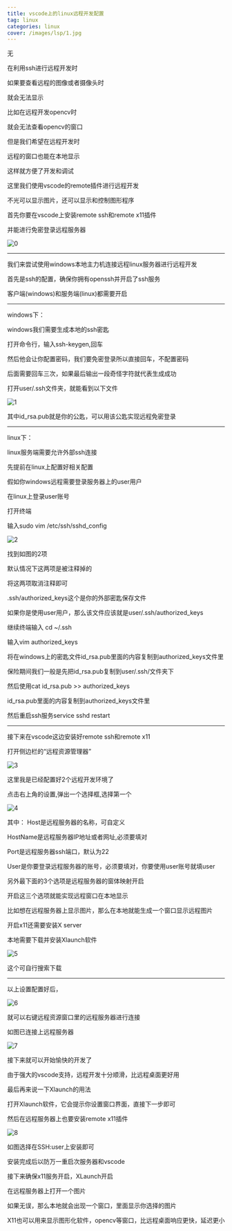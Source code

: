```yaml
---
title: vscode上的linux远程开发配置
tag: linux
categories: linux
cover: /images/lsp/1.jpg
---
```


无
<!--more-->
在利用ssh进行远程开发时

如果要查看远程的图像或者摄像头时

就会无法显示

比如在远程开发opencv时

就会无法查看opencv的窗口

但是我们希望在远程开发时

远程的窗口也能在本地显示

这样就方便了开发和调试

这里我们使用vscode的remote插件进行远程开发

不光可以显示图片，还可以显示和控制图形程序

首先你要在vscode上安装remote ssh和remote x11插件

并能进行免密登录远程服务器

![0](https://i.loli.net/2021/06/30/RrE67LIbk5B8dj9.png)

---------------------

我们来尝试使用windows本地主力机连接远程linux服务器进行远程开发

首先是ssh的配置，确保你拥有openssh并开启了ssh服务

客户端(windows)和服务端(linux)都需要开启

------------

windows下：

windows我们需要生成本地的ssh密匙

打开命令行，输入ssh-keygen,回车

然后他会让你配置密码，我们要免密登录所以直接回车，不配置密码

后面需要回车三次，如果最后输出一段奇怪字符就代表生成成功


打开user/.ssh文件夹，就能看到以下文件

![1](https://i.loli.net/2021/06/30/YlnvXR7O198HoZs.png)

其中id_rsa.pub就是你的公匙，可以用该公匙实现远程免密登录


--------------

linux下：

linux服务端需要允许外部ssh连接

先提前在linux上配置好相关配置

假如你windows远程需要登录服务器上的user用户

在linux上登录user账号

打开终端

输入sudo vim /etc/ssh/sshd_config

![2](https://i.loli.net/2021/06/30/m6MQexHJliO3yFr.png)


找到如图的2项

默认情况下这两项是被注释掉的

将这两项取消注释即可

.ssh/authorized_keys这个是你的外部密匙保存文件

如果你是使用user用户，那么该文件应该就是user/.ssh/authorized_keys

继续终端输入 cd ~/.ssh

输入vim authorized_keys

将在windows上的密匙文件id_rsa.pub里面的内容复制到authorized_keys文件里

保险期间我们一般是先把id_rsa.pub复制到user/.ssh/文件夹下

然后使用cat id_rsa.pub >> authorized_keys

id_rsa.pub里面的内容复制到authorized_keys文件里

然后重启ssh服务service sshd restart

---------------------------------------------


接下来在vscode这边安装好remote ssh和remote x11

打开侧边栏的“远程资源管理器”

![3](https://i.loli.net/2021/06/30/CJVsLhqxg8jimk5.png)


这里我是已经配置好2个远程开发环境了

点击右上角的设置,弹出一个选择框,选择第一个

![4](https://i.loli.net/2021/06/30/3enaGWwhb1HzIYR.png)

其中：
Host是远程服务器的名称，可自定义

HostName是远程服务器IP地址或者网址,必须要填对

Port是远程服务器ssh端口，默认为22

User是你要登录远程服务器的账号，必须要填对，你要使用user账号就填user

另外最下面的3个选项是远程服务器的窗体映射开启

开启这三个选项就能实现远程窗口在本地显示

比如想在远程服务器上显示图片，那么在本地就能生成一个窗口显示远程图片

开启x11还需要安装X server

本地需要下载并安装Xlaunch软件

![5](https://i.loli.net/2021/06/30/LwuNoydx4Szj91T.png)

这个可自行搜索下载

---------------------------------



以上设置配置好后，

![6](https://i.loli.net/2021/06/30/gWXQdR7ZPmM16AD.png)

就可以右键远程资源窗口里的远程服务器进行连接

如图已连接上远程服务器

![7](https://i.loli.net/2021/06/30/YtZFBDRkvues16o.png)

接下来就可以开始愉快的开发了

由于强大的vscode支持，远程开发十分顺滑，比远程桌面更好用


最后再来说一下Xlaunch的用法

打开Xlaunch软件，它会提示你设置窗口界面，直接下一步即可

然后在远程服务器上也要安装remote x11插件

![8](https://i.loli.net/2021/06/30/7wRmH2Eo9MYl1dO.png)

如图选择在SSH:user上安装即可

安装完成后以防万一重启次服务器和vscode

接下来确保x11服务开启，XLaunch开启

在远程服务器上打开一个图片

如果无误，那么本地就会出现一个窗口，里面显示你选择的图片

X11也可以用来显示图形化软件，opencv等窗口，比远程桌面响应更快，延迟更小